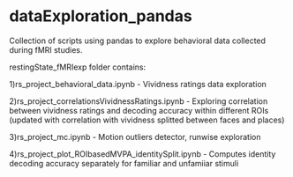 # dataExploration_pandas

Collection of scripts using pandas to explore behavioral data collected during fMRI studies.

restingState_fMRIexp folder contains:

1)rs_project_behavioral_data.ipynb - Vividness ratings data exploration

2)rs_project_correlationsVividnessRatings.ipynb - Exploring correlation between vividness ratings and decoding accuracy within different ROIs (updated with correlation with vividness splitted between faces and places)

3)rs_project_mc.ipynb - Motion outliers detector, runwise exploration

4)rs_project_plot_ROIbasedMVPA_identitySplit.ipynb - Computes identity decoding accuracy separately for familiar and unfamiiar stimuli
